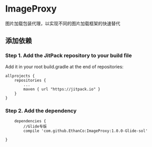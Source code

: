 # ImageProxy #
图片加载包装代理，以实现不同的图片加载框架的快速替代  

## 添加依赖 ##

### Step 1. Add the JitPack repository to your build file ###
Add it in your root build.gradle at the end of repositories:

	allprojects {
		repositories {
			...
			maven { url "https://jitpack.io" }
		}
	}

### Step 2. Add the dependency ###

		dependencies {
			//Glide专版
	        compile 'com.github.EthanCo:ImageProxy:1.0.0-Glide-sol'
			
	}

